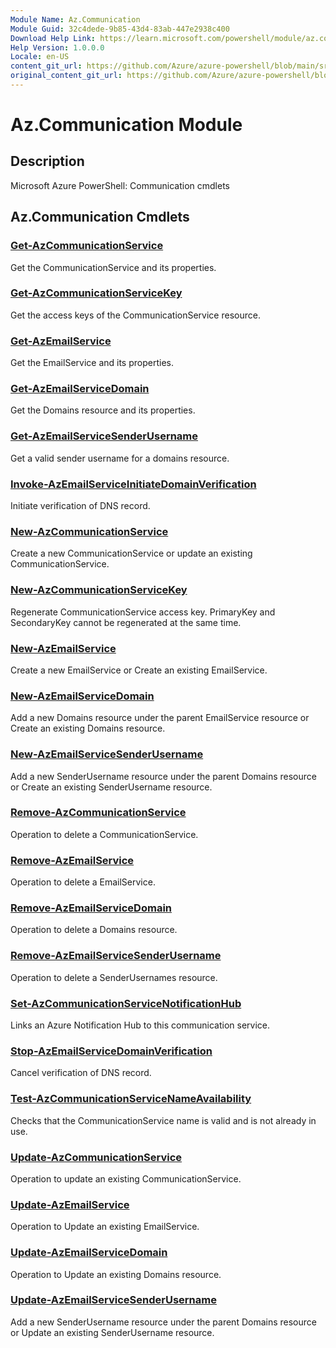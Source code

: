 ```yaml
---
Module Name: Az.Communication
Module Guid: 32c4dede-9b85-43d4-83ab-447e2938c400
Download Help Link: https://learn.microsoft.com/powershell/module/az.communication
Help Version: 1.0.0.0
Locale: en-US
content_git_url: https://github.com/Azure/azure-powershell/blob/main/src/Communication/Communication/help/Az.Communication.md
original_content_git_url: https://github.com/Azure/azure-powershell/blob/main/src/Communication/Communication/help/Az.Communication.md
---
```


# Az.Communication Module
## Description
Microsoft Azure PowerShell: Communication cmdlets

## Az.Communication Cmdlets
### [Get-AzCommunicationService](Get-AzCommunicationService.md)
Get the CommunicationService and its properties.

### [Get-AzCommunicationServiceKey](Get-AzCommunicationServiceKey.md)
Get the access keys of the CommunicationService resource.

### [Get-AzEmailService](Get-AzEmailService.md)
Get the EmailService and its properties.

### [Get-AzEmailServiceDomain](Get-AzEmailServiceDomain.md)
Get the Domains resource and its properties.

### [Get-AzEmailServiceSenderUsername](Get-AzEmailServiceSenderUsername.md)
Get a valid sender username for a domains resource.

### [Invoke-AzEmailServiceInitiateDomainVerification](Invoke-AzEmailServiceInitiateDomainVerification.md)
Initiate verification of DNS record.

### [New-AzCommunicationService](New-AzCommunicationService.md)
Create a new CommunicationService or update an existing CommunicationService.

### [New-AzCommunicationServiceKey](New-AzCommunicationServiceKey.md)
Regenerate CommunicationService access key.
PrimaryKey and SecondaryKey cannot be regenerated at the same time.

### [New-AzEmailService](New-AzEmailService.md)
Create a new EmailService or Create an existing EmailService.

### [New-AzEmailServiceDomain](New-AzEmailServiceDomain.md)
Add a new Domains resource under the parent EmailService resource or Create an existing Domains resource.

### [New-AzEmailServiceSenderUsername](New-AzEmailServiceSenderUsername.md)
Add a new SenderUsername resource under the parent Domains resource or Create an existing SenderUsername resource.

### [Remove-AzCommunicationService](Remove-AzCommunicationService.md)
Operation to delete a CommunicationService.

### [Remove-AzEmailService](Remove-AzEmailService.md)
Operation to delete a EmailService.

### [Remove-AzEmailServiceDomain](Remove-AzEmailServiceDomain.md)
Operation to delete a Domains resource.

### [Remove-AzEmailServiceSenderUsername](Remove-AzEmailServiceSenderUsername.md)
Operation to delete a SenderUsernames resource.

### [Set-AzCommunicationServiceNotificationHub](Set-AzCommunicationServiceNotificationHub.md)
Links an Azure Notification Hub to this communication service.

### [Stop-AzEmailServiceDomainVerification](Stop-AzEmailServiceDomainVerification.md)
Cancel verification of DNS record.

### [Test-AzCommunicationServiceNameAvailability](Test-AzCommunicationServiceNameAvailability.md)
Checks that the CommunicationService name is valid and is not already in use.

### [Update-AzCommunicationService](Update-AzCommunicationService.md)
Operation to update an existing CommunicationService.

### [Update-AzEmailService](Update-AzEmailService.md)
Operation to Update an existing EmailService.

### [Update-AzEmailServiceDomain](Update-AzEmailServiceDomain.md)
Operation to Update an existing Domains resource.

### [Update-AzEmailServiceSenderUsername](Update-AzEmailServiceSenderUsername.md)
Add a new SenderUsername resource under the parent Domains resource or Update an existing SenderUsername resource.

